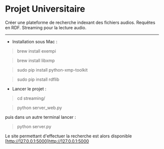 # Projet Universitaire

Créer une plateforme de recherche indexant des fichiers audios. Requêtes en RDF. Streaming pour la lecture audio.

----

- Installation sous Mac :

> brew install exempi

> brew install libxmp

> sudo pip install python-xmp-toolkit

> sudo pip install rdflib


- Lancer le projet :

> cd streaming/

> python server_web.py

puis dans un autre terminal lancer :
> python server.py

Le site permettant d'effectuer la recherche est alors disponible [http://127.0.0.1:5000]http://127.0.0.1:5000